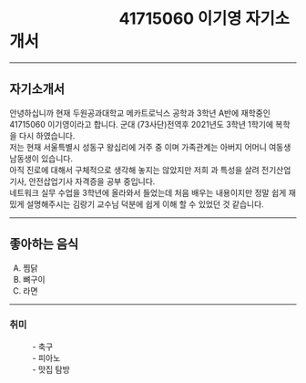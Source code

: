 <!DOCTYPE html>
<html lang="en"> 
<head>
<title>자기소개</title>
</head>
<p>
  <h1>&nbsp;&nbsp;&nbsp;&nbsp;&nbsp;&nbsp;&nbsp;&nbsp;&nbsp;&nbsp;&nbsp;&nbsp;&nbsp;&nbsp;&nbsp;&nbsp;&nbsp;&nbsp;&nbsp;&nbsp;&nbsp;&nbsp;&nbsp;&nbsp;&nbsp;&nbsp;&nbsp;&nbsp;&nbsp;41715060 이기영 자기소개서</h1>
  <hr>
 <h2>자기소개서</h2>
  <p>  안녕하십니까 현재 두원공과대학교 메카트로닉스 공학과 3학년 A반에 재학중인 41715060 이기영이라고 합니다. 군대 (73사단)전역후 2021년도 3학년 1학기에 복학을 다시 하였습니다.
       <br>저는 현재 서울특별시 성동구 왕십리에 거주 중 이며 가족관계는 아버지 어머니 여동생 남동생이 있습니다.
       <br>아직 진로에 대해서 구체적으로 생각해 놓지는 않았지만 저희 과 특성을 살려 전기산업기사, 안전삽업기사 자격증을 공부 중입니다.
       <br>네트워크 실무 수업을 3학년에 올라와서 들었는데 처음 배우는 내용이지만 정말 쉽게 재밌게 설명해주시는 김랑기 교수님 덕분에 쉽게 이해 할 수 있었던 것 같습니다.    
  </p>
  <hr>
  <h2>좋아하는 음식</h2>
  <ol type="A">
    <Li>찜닭</Li>
    <Li>뼈구이</Li>
    <Li>라면</Li>
  </ol>
  <hr>
  <h3>취미</h3>
  <dl>
    <dd>- 축구</dd>
    <dd>- 피아노</dd>
    <dd>- 맛집 탐방</dd>
  </dl>
</p>
</body>
</html>

